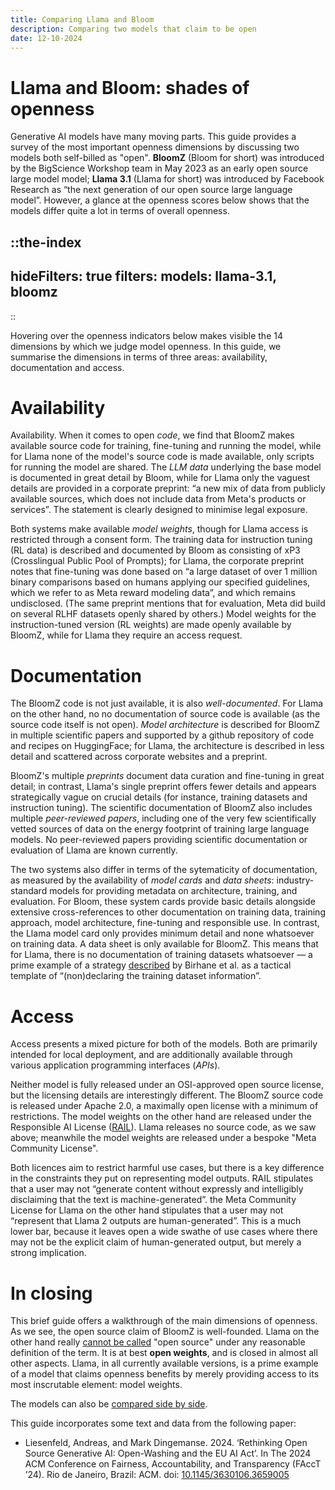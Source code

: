 ```yaml
---
title: Comparing Llama and Bloom
description: Comparing two models that claim to be open
date: 12-10-2024
---
```

# Llama and Bloom: shades of openness

Generative AI models have many moving parts. This guide provides a survey of the most important openness dimensions by discussing two models both self-billed as "open". **BloomZ** (Bloom for short) was introduced by the BigScience Workshop team in May 2023 as an early open source large model model; **Llama 3.1** (Llama for short) was introduced by Facebook Research as “the next generation of our open source large language model”. However, a glance at the openness scores below shows that the models differ quite a lot in terms of overall openness.

::the-index
---
hideFilters: true
filters: 
  models: llama-3.1, bloomz
---
::


Hovering over the openness indicators below makes visible the 14 dimensions by which we judge model openness. In this guide, we summarise the dimensions in terms of three areas: availability, documentation and access.

# Availability
Availability. When it comes to open _code_, we find that BloomZ makes available source code for training, fine-tuning and running the model, while for Llama none of the model's source code is made available, only scripts for running the model are shared. The _LLM data_ underlying the base model is documented in great detail by Bloom, while for Llama only the vaguest details are provided in a corporate preprint: “a new mix of data from publicly available sources, which does not include data from Meta's products or services”. The statement is clearly designed to minimise legal exposure. 

Both systems make available _model weights_, though for Llama access is restricted through a consent form. The training data for instruction tuning (RL data) is described and documented by Bloom as consisting of xP3 (Crosslingual Public Pool of Prompts); for Llama, the corporate preprint notes that fine-tuning was done based on “a large dataset of over 1 million binary comparisons based on humans applying our specified guidelines, which we refer to as Meta reward modeling data”, and which remains undisclosed. (The same preprint mentions that for evaluation, Meta did build on several RLHF datasets openly shared by others.) Model weights for the instruction-tuned version (RL weights) are made openly available by BloomZ, while for Llama they require an access request.

# Documentation
The BloomZ code is not just available, it is also _well-documented_. For Llama on the other hand, no no documentation of source code is available (as the source code itself is not open). _Model architecture_ is described for BloomZ in multiple scientific papers and supported by a github repository of code and recipes on HuggingFace; for Llama, the architecture is described in less detail and scattered across corporate websites and a preprint.

BloomZ's multiple _preprints_ document data curation and fine-tuning in great detail; in contrast, Llama's single preprint offers fewer details and appears strategically vague on crucial details (for instance, training datasets and instruction tuning). The scientific documentation of BloomZ also includes multiple _peer-reviewed papers_, including one of the very few scientifically vetted sources of data on the energy footprint of training large language models. No peer-reviewed papers providing scientific documentation or evaluation of Llama are known currently.

The two systems also differ in terms of the sytematicity of documentation, as measured by the availability of  _model cards_ and _data sheets_: industry-standard models for providing metadata on architecture, training, and evaluation. For Bloom, these system cards provide basic details alongside extensive cross-references to other documentation on training data, training approach, model architecture, fine-tuning and responsible use. In contrast, the Llama model card only provides minimum detail and none whatsoever on training data. A data sheet is only available for BloomZ. This means that for Llama, there is no documentation of training datasets whatsoever — a prime example of a strategy [described](https://arxiv.org/abs/2311.03449) by Birhane et al. as a tactical template of “(non)declaring the training dataset information”.

# Access
Access presents a mixed picture for both of the models. Both are  primarily intended for local deployment, and are additionally available through various application programming interfaces (_APIs_). 

Neither model is fully released under an OSI-approved open source license, but the licensing details are interestingly different. The BloomZ source code is released under Apache 2.0, a maximally open license with a minimum of restrictions. The model weights on the other hand are released under the Responsible AI License ([RAIL](https://www.licenses.ai/)). Llama releases no source code, as we saw above; meanwhile the model weights are released under a bespoke "Meta Community License".

Both licences aim to restrict harmful use cases, but there is a key difference in the constraints they put on representing model outputs. RAIL stipulates that a user may not “generate content without expressly and intelligibly disclaiming that the text is machine-generated”. the Meta Community License for Llama on the other hand stipulates that a user may not “represent that Llama 2 outputs are human-generated”. This is a much lower bar, because it leaves open a wide swathe of use cases where there may not be the explicit claim of human-generated output, but merely a strong implication. 

# In closing
This brief guide offers a walkthrough of the main dimensions of openness. As we see, the open source claim of BloomZ is well-founded. Llama on the other hand really [cannot be called](https://spectrum.ieee.org/open-source-llm-not-open) "open source" under any reasonable definition of the term. It is at best **open weights**, and is closed in almost all other aspects. Llama, in all currently available versions, is a prime example of a model that claims openness benefits by merely providing access to its most inscrutable element: model weights. 

The models can also be [compared side by side](https://www.osai-index.eu/compare?models=bloomz,llama-3.1).

This guide incorporates some text and data from the following paper:

* Liesenfeld, Andreas, and Mark Dingemanse. 2024. ‘Rethinking Open Source Generative AI: Open-Washing and the EU AI Act’. In The 2024 ACM Conference on Fairness, Accountability, and Transparency (FAccT ’24). Rio de Janeiro, Brazil: ACM. doi: [10.1145/3630106.3659005](https://dl.acm.org/doi/10.1145/3630106.3659005)
